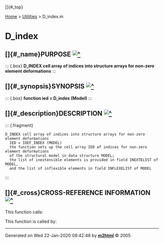 []{#_top}

<div>

[Home](../FEDEASLab.html) \> [Utilities](FEDEASLab.html) \> D_index.m

</div>

# D_index

## []{#_name}PURPOSE [![\^](../up.png)](#_top)

::: {.box}
**D_INDEX cell array of indices into structure arrays for non-zero
element deformations**
:::

## []{#_synopsis}SYNOPSIS [![\^](../up.png)](#_top)

::: {.box}
**function ied = D_index (Model)**
:::

## []{#_description}DESCRIPTION [![\^](../up.png)](#_top)

::: {.fragment}
``` {.comment}
D_INDEX cell array of indices into structure arrays for non-zero element deformations
  IED = IDEF_INDEX (MODEL)
  the function sets up the cell array IED of indices for non-zero element deformations
  of the structural model in data structure MODEL;
  the list of inextensible elements is provided in field INEXTELIST of MODEL,
  and the list of inflexible elements in field INFLEXELIST of MODEL
```
:::

## []{#_cross}CROSS-REFERENCE INFORMATION [![\^](../up.png)](#_top)

This function calls:

This function is called by:

------------------------------------------------------------------------

Generated on Wed 22-Jan-2020 08:42:48 by
**[m2html](http://www.artefact.tk/software/matlab/m2html/ "Matlab Documentation in HTML")**
© 2005
